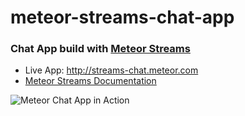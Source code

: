 meteor-streams-chat-app
=======================

### Chat App build with [Meteor Streams](http://arunoda.github.io/meteor-streams/)

* Live App: <http://streams-chat.meteor.com>
* [Meteor Streams Documentation](http://arunoda.github.io/meteor-streams)

![Meteor Chat App in Action](http://i.imgur.com/99ygLMQ.png)
